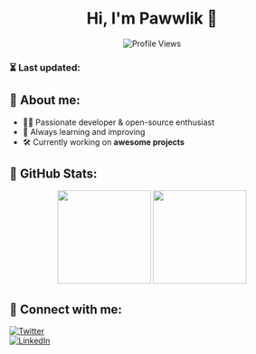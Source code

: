 <h1 align="center">Hi, I'm Pawwlik 👋</h1>

<p align="center">
  <img src="https://komarev.com/ghpvc/?username=pawwlik&label=Profile%20Views&color=blue&style=flat" alt="Profile Views" />
</p>

### ⏳ Last updated: <!-- TIME -->

## 📌 About me:
- 👨‍💻 Passionate developer & open-source enthusiast
- 🚀 Always learning and improving
- 🛠️ Currently working on **awesome projects**

## 🚀 GitHub Stats:
<p align="center">
  <img src="https://github-readme-stats.vercel.app/api?username=pawwlik&show_icons=true&theme=radical" height="165">
  <img src="https://streak-stats.demolab.com/?user=pawwlik&theme=radical" height="165">
</p>

## 🔗 Connect with me:
[![Twitter](https://img.shields.io/badge/Twitter-%231DA1F2.svg?&style=for-the-badge&logo=twitter&logoColor=white)](https://twitter.com/)  
[![LinkedIn](https://img.shields.io/badge/LinkedIn-%230077B5.svg?&style=for-the-badge&logo=linkedin&logoColor=white)](https://linkedin.com/)
